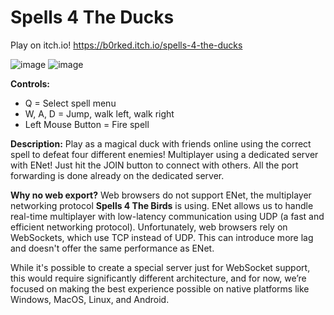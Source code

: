 # Spells 4 The Ducks

Play on itch.io! https://b0rked.itch.io/spells-4-the-ducks

![image](https://github.com/user-attachments/assets/0cff3742-f279-4381-9099-905a0ce458f7)
![image](https://github.com/user-attachments/assets/c8521e99-94b2-438e-ab3f-651ef6b10137)



**Controls:**
- Q = Select spell menu
- W, A, D = Jump,  walk left, walk right
- Left Mouse Button = Fire spell

**Description:**
Play as a magical duck with friends online using the correct spell to defeat four different enemies!
Multiplayer using a dedicated server with ENet! Just hit the JOIN button to connect with others. All the port forwarding is done already on the dedicated server.

**Why no web export?**
Web browsers do not support ENet, the multiplayer networking protocol **Spells 4 The Birds** is using. ENet allows us to handle real-time multiplayer with low-latency communication using UDP (a fast and efficient networking protocol). Unfortunately, web browsers rely on WebSockets, which use TCP instead of UDP. This can introduce more lag and doesn't offer the same performance as ENet.

While it's possible to create a special server just for WebSocket support, this would require significantly different architecture, and for now, we’re focused on making the best experience possible on native platforms like Windows, MacOS, Linux, and Android.
